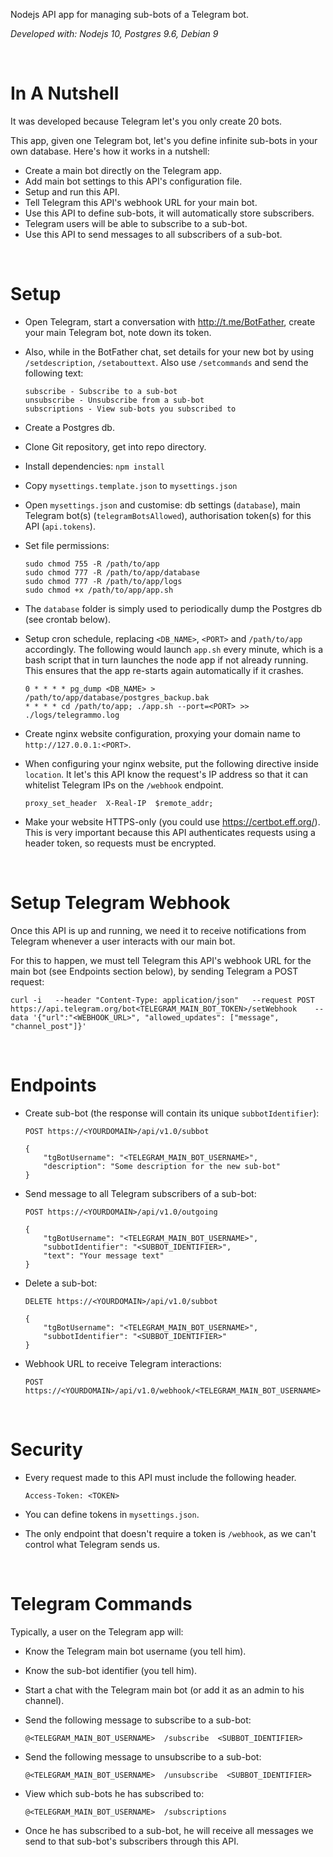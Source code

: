 
Nodejs API app for managing sub-bots of a Telegram bot.

*Developed with: Nodejs 10, Postgres 9.6, Debian 9*

&nbsp;
&nbsp;

# In A Nutshell

It was developed because Telegram let's you only create 20 bots.

This app, given one Telegram bot, let's you define infinite sub-bots in your own database. Here's how it works in a nutshell:

* Create a main bot directly on the Telegram app.
* Add main bot settings to this API's configuration file.
* Setup and run this API.
* Tell Telegram this API's webhook URL for your main bot.
* Use this API to define sub-bots, it will automatically store subscribers.
* Telegram users will be able to subscribe to a sub-bot.
* Use this API to send messages to all subscribers of a sub-bot.

&nbsp;
&nbsp;

# Setup

* Open Telegram, start a conversation with http://t.me/BotFather, create your main Telegram bot, note down its token.

* Also, while in the BotFather chat, set details for your new bot by using `/setdescription`, `/setabouttext`. Also use `/setcommands` and send the following text:
    ```
    subscribe - Subscribe to a sub-bot
    unsubscribe - Unsubscribe from a sub-bot
    subscriptions - View sub-bots you subscribed to
    ```

* Create a Postgres db.

* Clone Git repository, get into repo directory.

* Install dependencies: `npm install`

* Copy `mysettings.template.json` to `mysettings.json`

* Open `mysettings.json` and customise: db settings (`database`), main Telegram bot(s) (`telegramBotsAllowed`), authorisation token(s) for this API (`api.tokens`).

* Set file permissions:
    ```
    sudo chmod 755 -R /path/to/app
    sudo chmod 777 -R /path/to/app/database
    sudo chmod 777 -R /path/to/app/logs
    sudo chmod +x /path/to/app/app.sh
    ```

* The `database` folder is simply used to periodically dump the Postgres db (see crontab below).

* Setup cron schedule, replacing `<DB_NAME>`, `<PORT>` and `/path/to/app` accordingly. The following would launch `app.sh` every minute, which is a bash script that in turn launches the node app if not already running. This ensures that the app re-starts again automatically if it crashes.
    ```
    0 * * * * pg_dump <DB_NAME> > /path/to/app/database/postgres_backup.bak
    * * * * cd /path/to/app; ./app.sh --port=<PORT> >> ./logs/telegrammo.log
    ```

* Create nginx website configuration, proxying your domain name to `http://127.0.0.1:<PORT>`.

* When configuring your nginx website, put the following directive inside `location`. It let's this API know the request's IP address so that it can whitelist Telegram IPs on the `/webhook` endpoint.
    ```
    proxy_set_header  X-Real-IP  $remote_addr;
    ```

* Make your website HTTPS-only (you could use https://certbot.eff.org/). This is very important because this API authenticates requests using a header token, so requests must be encrypted.

&nbsp;
&nbsp;

# Setup Telegram Webhook

Once this API is up and running, we need it to receive notifications from Telegram whenever a user interacts with our main bot.

For this to happen, we must tell Telegram this API's webhook URL for the main bot (see Endpoints section below), by sending Telegram a POST request:

```
curl -i   --header "Content-Type: application/json"   --request POST  https://api.telegram.org/bot<TELEGRAM_MAIN_BOT_TOKEN>/setWebhook    --data '{"url":"<WEBHOOK_URL>", "allowed_updates": ["message", "channel_post"]}'
```

&nbsp;
&nbsp;

# Endpoints

* Create sub-bot (the response will contain its unique `subbotIdentifier`):
    ```
    POST https://<YOURDOMAIN>/api/v1.0/subbot
 
    {
        "tgBotUsername": "<TELEGRAM_MAIN_BOT_USERNAME>",
        "description": "Some description for the new sub-bot"
    }
    ```

* Send message to all Telegram subscribers of a sub-bot:
    ```
    POST https://<YOURDOMAIN>/api/v1.0/outgoing
 
    {
        "tgBotUsername": "<TELEGRAM_MAIN_BOT_USERNAME>",
        "subbotIdentifier": "<SUBBOT_IDENTIFIER>",
        "text": "Your message text"
    }
    ```

* Delete a sub-bot:
    ```
    DELETE https://<YOURDOMAIN>/api/v1.0/subbot
 
    {
        "tgBotUsername": "<TELEGRAM_MAIN_BOT_USERNAME>",
        "subbotIdentifier": "<SUBBOT_IDENTIFIER>"
    }
    ```

* Webhook URL to receive Telegram interactions:
    ```
    POST https://<YOURDOMAIN>/api/v1.0/webhook/<TELEGRAM_MAIN_BOT_USERNAME>
    ```

&nbsp;
&nbsp;

# Security

* Every request made to this API must include the following header.
    ```
    Access-Token: <TOKEN>
    ```

* You can define tokens in `mysettings.json`.

* The only endpoint that doesn't require a token is `/webhook`, as we can't control what Telegram sends us.

&nbsp;
&nbsp;

# Telegram Commands

Typically, a user on the Telegram app will:

* Know the Telegram main bot username (you tell him).

* Know the sub-bot identifier (you tell him).

* Start a chat with the Telegram main bot (or add it as an admin to his channel).

* Send the following message to subscribe to a sub-bot:
    ```
    @<TELEGRAM_MAIN_BOT_USERNAME>  /subscribe  <SUBBOT_IDENTIFIER>
    ```

* Send the following message to unsubscribe to a sub-bot:
    ```
    @<TELEGRAM_MAIN_BOT_USERNAME>  /unsubscribe  <SUBBOT_IDENTIFIER>
    ```

* View which sub-bots he has subscribed to:
    ```
    @<TELEGRAM_MAIN_BOT_USERNAME>  /subscriptions
    ```

* Once he has subscribed to a sub-bot, he will receive all messages we send to that sub-bot's subscribers through this API.
